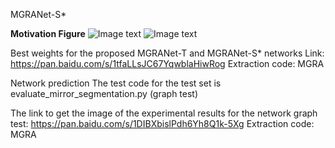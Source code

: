 
MGRANet-S*

**Motivation Figure**
![Image text]([https://github.com/Tortoisewhp/MGRANet/images/1.png](https://github.com/Tortoisewhp/MGRANet/blob/main/images/1.png))
![Image text]([https://github.com/Tortoisewhp/MGRANet/images/2.png](https://github.com/Tortoisewhp/MGRANet/blob/main/images/2.png))

Best weights for the proposed MGRANet-T and MGRANet-S* networks Link: https://pan.baidu.com/s/1tfaLLsJC67YqwblaHiwRog Extraction code: MGRA

Network prediction The test code for the test set  is evaluate_mirror_segmentation.py (graph test)

The link to get the image of the experimental results for the network graph test: https://pan.baidu.com/s/1DIBXbislPdh6Yh8Q1k-5Xg 
Extraction code: MGRA
